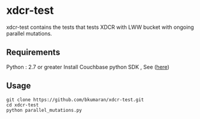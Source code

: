 # xdcr-test
xdcr-test contains the tests that tests XDCR with LWW bucket with ongoing parallel mutations.

## Requirements ##
Python : 2.7 or greater
Install Couchbase python SDK , See ([here](http://developer.couchbase.com/documentation/server/current/sdk/python/start-using-sdk.html))

## Usage ##
```
git clone https://github.com/bkumaran/xdcr-test.git
cd xdcr-test
python parallel_mutations.py
```
